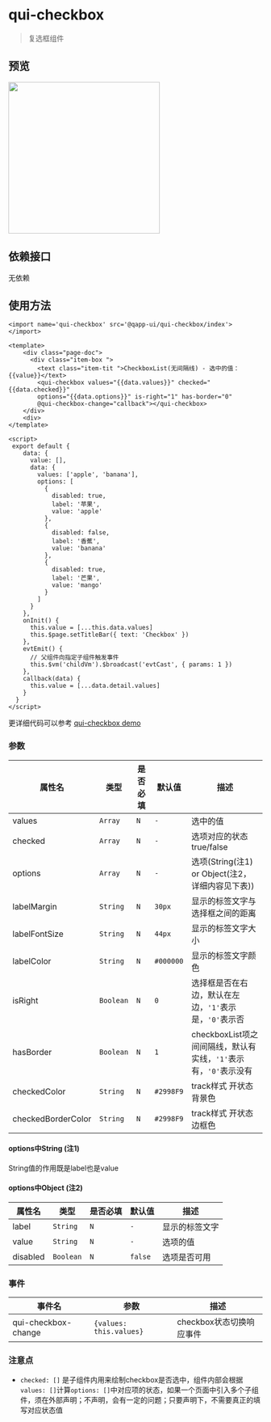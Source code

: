 # qui-checkbox

> 复选框组件

## 预览

<img src="https://qapp-ui.github.io/qapp-ui/docs/assets/qui-checkbox.gif" width="300"/>

## 依赖接口

无依赖

## 使用方法
	
```ux
<import name='qui-checkbox' src='@qapp-ui/qui-checkbox/index'></import>

<template>
    <div class="page-doc">
      <div class="item-box ">
        <text class="item-tit ">CheckboxList(无间隔线) - 选中的值：{{value}}</text>
        <qui-checkbox values="{{data.values}}" checked="{{data.checked}}" 
        options="{{data.options}}" is-right="1" has-border="0" 
        @qui-checkbox-change="callback"></qui-checkbox>
    </div>
    <div>
</template>

<script>
 export default {
    data: {
      value: [],
      data: {
        values: ['apple', 'banana'],
        options: [
          {
            disabled: true,
            label: '苹果',
            value: 'apple'
          },
          {
            disabled: false,
            label: '香蕉',
            value: 'banana'
          },
          {
            disabled: true,
            label: '芒果',
            value: 'mango'
          }
        ]
      }
    },
    onInit() {
      this.value = [...this.data.values]
      this.$page.setTitleBar({ text: 'Checkbox' })
    },
    evtEmit() {
      // 父组件向指定子组件触发事件
      this.$vm('childVm').$broadcast('evtCast', { params: 1 })
    },
    callback(data) {
      this.value = [...data.detail.values]
    }
  }
</script>
```

更详细代码可以参考 [qui-checkbox demo](https://github.com/qapp-ui/qapp-ui/blob/master/src/Checkbox/index.ux)

### 参数

| 属性名 | 类型 | 是否必填 | 默认值 | 描述 |
|----------------|------------|--------|-----|-----|
| values | `Array` |`N`| `-` | 选中的值 |
| checked | `Array` |`N`| `-` | 选项对应的状态 true/false |
| options | `Array` |`N`| `-` | 选项(String(注1) or Object(注2，详细内容见下表)) |
| labelMargin | `String` |`N`| `30px` | 显示的标签文字与选择框之间的距离 |
| labelFontSize | `String` |`N`| `44px` | 显示的标签文字大小 |
| labelColor | `String` |`N`| `#000000` | 显示的标签文字颜色 |
| isRight | `Boolean` |`N`| `0` | 选择框是否在右边，默认在左边，`'1'`表示是，`'0'`表示否 |
| hasBorder | `Boolean` |`N`| `1` | checkboxList项之间间隔线，默认有实线，`'1'`表示有，`'0'`表示没有 |
| checkedColor | `String` |`N`| `#2998F9` | track样式 开状态背景色 |
| checkedBorderColor | `String` |`N`| `#2998F9` | track样式 开状态边框色 |

#### options中String (注1)      
String值的作用既是label也是value

#### options中Object (注2)

| 属性名 | 类型 | 是否必填 | 默认值 | 描述 |
|-------------|------------|--------|-----|-----|
| label | `String` |`N`| `-` | 显示的标签文字 |
| value | `String` |`N`| `-` | 选项的值 |
| disabled | `Boolean` |`N`| `false` | 选项是否可用 |

### 事件

| 事件名 | 参数 | 描述 | 
|-------|-----|-----|
| qui-checkbox-change | `{values: this.values}` | checkbox状态切换响应事件 |

### 注意点
- `checked: []` 是子组件内用来绘制checkbox是否选中，组件内部会根据`values: []`计算`options: []`中对应项的状态，如果一个页面中引入多个子组件，须在外部声明；不声明，会有一定的问题；只要声明下，不需要真正的填写对应状态值
